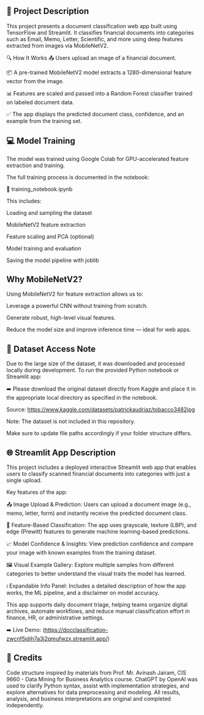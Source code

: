 ## 📖 Project Description

This project presents a document classification web app built using TensorFlow and Streamlit. It classifies financial documents into categories such as Email, Memo, Letter, Scientific, and more using deep features extracted from images via MobileNetV2.


🔍 How It Works
📤 Users upload an image of a financial document.

📦 A pre-trained MobileNetV2 model extracts a 1280-dimensional feature vector from the image.

📊 Features are scaled and passed into a Random Forest classifier trained on labeled document data.

✅ The app displays the predicted document class, confidence, and an example from the training set.

## 💻 Model Training
The model was trained using Google Colab for GPU-accelerated feature extraction and training.

The full training process is documented in the notebook:

📓 training_notebook.ipynb

This includes:

Loading and sampling the dataset

MobileNetV2 feature extraction

Feature scaling and PCA (optional)

Model training and evaluation

Saving the model pipeline with joblib

##  Why MobileNetV2?
Using MobileNetV2 for feature extraction allows us to:

Leverage a powerful CNN without training from scratch.

Generate robust, high-level visual features.

Reduce the model size and improve inference time — ideal for web apps.


## 📂 Dataset Access Note

Due to the large size of the dataset, it was downloaded and processed locally during development. To run the provided Python notebook or Streamlit app:

➡️ Please download the original dataset directly from Kaggle and place it in the appropriate local directory as specified in the notebook.

Source: https://www.kaggle.com/datasets/patrickaudriaz/tobacco3482jpg

Note: The dataset is not included in this repository.

Make sure to update file paths accordingly if your folder structure differs.

## 🌐 Streamlit App Description
This project includes a deployed interactive Streamlit web app that enables users to classify scanned financial documents into categories with just a single upload.

Key features of the app:

📤 Image Upload & Prediction: Users can upload a document image (e.g., memo, letter, form) and instantly receive the predicted document class.

🧠 Feature-Based Classification: The app uses grayscale, texture (LBP), and edge (Prewitt) features to generate machine learning-based predictions.

📈 Model Confidence & Insights: View prediction confidence and compare your image with known examples from the training dataset.

🖼️ Visual Example Gallery: Explore multiple samples from different categories to better understand the visual traits the model has learned.

ℹ️ Expandable Info Panel: Includes a detailed description of how the app works, the ML pipeline, and a disclaimer on model accuracy.

This app supports daily document triage, helping teams organize digital archives, automate workflows, and reduce manual classification effort in finance, HR, or administrative settings.

➡️ Live Demo: (https://docclassification-zwcnf5idih7a3j2qmufwzx.streamlit.app/)

## 📘 Credits
Code structure inspired by materials from Prof. Mr. Avinash Jairam, CIS 9660 - Data Mining for Business Analytics course. ChatGPT by OpenAI was used to clarify Python syntax, assist with implementation strategies, and explore alternatives for data preprocessing and modeling. All results, analysis, and business interpretations are original and completed independently.

